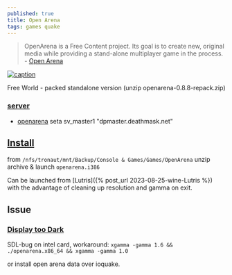 ```yaml
---
published: true
title: Open Arena
tags: games quake
---
```

> OpenArena is a Free Content project. Its goal is to create new, original media while providing a stand-alone multiplayer game in the process. - [Open Arena](http://openarena.ws/download.php)

[![caption](https://img.youtube.com/vi/BFAx6gLS1Hk/0.jpg)](https://www.youtube.com/watch?v=BFAx6gLS1Hk)

Free World - packed standalone version (unzip openarena-0.8.8-repack.zip)

### [server](http://dpmaster.deathmask.net/?game=openarena)

- [openarena](https://dpmaster.deathmask.net/?game=openarena)
seta sv_master1 "dpmaster.deathmask.net"

## [Install](https://openarena.fandom.com/wiki/Manual#Installing_OpenArena)

from `/nfs/tronaut/mnt/Backup/Console & Games/Games/OpenArena` unzip archive & launch `openarena.i386`

Can be launched from [Lutris]({% post_url 2023-08-25-wine-Lutris %}) with the advantage of cleaning up resolution and gamma on exit.

## Issue
### [Display too Dark]()
SDL-bug on intel card, workaround:
`xgamma -gamma 1.6 && ./openarena.x86_64 && xgamma -gamma 1.0`

or install open arena data over ioquake.
